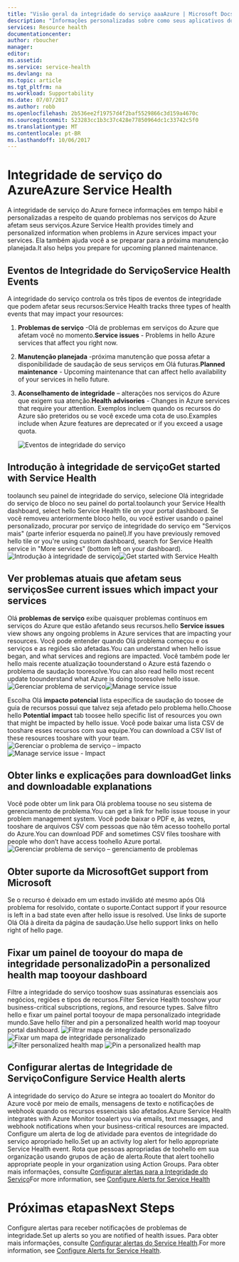 ```yaml
---
title: "Visão geral da integridade do serviço aaaAzure | Microsoft Docs"
description: "Informações personalizadas sobre como seus aplicativos do Azure são afetados pela manutenção e pelos problemas de serviço atuais e futuros do Azure."
services: Resource health
documentationcenter: 
author: rboucher
manager: 
editor: 
ms.assetid: 
ms.service: service-health
ms.devlang: na
ms.topic: article
ms.tgt_pltfrm: na
ms.workload: Supportability
ms.date: 07/07/2017
ms.author: robb
ms.openlocfilehash: 2b536ee2f19757d4f2baf5529866c3d159a4670c
ms.sourcegitcommit: 523283cc1b3c37c428e77850964dc1c33742c5f0
ms.translationtype: MT
ms.contentlocale: pt-BR
ms.lasthandoff: 10/06/2017
---
```

# <a name="azure-service-health"></a><span data-ttu-id="f4325-103">Integridade de serviço do Azure</span><span class="sxs-lookup"><span data-stu-id="f4325-103">Azure Service Health</span></span>
<span data-ttu-id="f4325-104">A integridade de serviço do Azure fornece informações em tempo hábil e personalizadas a respeito de quando problemas nos serviços do Azure afetam seus serviços.</span><span class="sxs-lookup"><span data-stu-id="f4325-104">Azure Service Health provides timely and personalized information when problems in Azure services impact your services.</span></span>  <span data-ttu-id="f4325-105">Ela também ajuda você a se preparar para a próxima manutenção planejada.</span><span class="sxs-lookup"><span data-stu-id="f4325-105">It also helps you prepare for upcoming planned maintenance.</span></span>

## <a name="service-health-events"></a><span data-ttu-id="f4325-106">Eventos de Integridade do Serviço</span><span class="sxs-lookup"><span data-stu-id="f4325-106">Service Health Events</span></span>
<span data-ttu-id="f4325-107">A integridade do serviço controla os três tipos de eventos de integridade que podem afetar seus recursos:</span><span class="sxs-lookup"><span data-stu-id="f4325-107">Service Health tracks three types of health events that may impact your resources:</span></span>
1. <span data-ttu-id="f4325-108">**Problemas de serviço** -Olá de problemas em serviços do Azure que afetam você no momento.</span><span class="sxs-lookup"><span data-stu-id="f4325-108">**Service issues** - Problems in hello Azure services that affect you right now.</span></span> 
2. <span data-ttu-id="f4325-109">**Manutenção planejada** -próxima manutenção que possa afetar a disponibilidade de saudação de seus serviços em Olá futuras.</span><span class="sxs-lookup"><span data-stu-id="f4325-109">**Planned maintenance** - Upcoming maintenance that can affect hello availability of your services in hello future.</span></span>  
3. <span data-ttu-id="f4325-110">**Aconselhamento de integridade** – alterações nos serviços do Azure que exigem sua atenção.</span><span class="sxs-lookup"><span data-stu-id="f4325-110">**Health advisories** - Changes in Azure services that require your attention.</span></span> <span data-ttu-id="f4325-111">Exemplos incluem quando os recursos do Azure são preteridos ou se você excede uma cota de uso.</span><span class="sxs-lookup"><span data-stu-id="f4325-111">Examples include when Azure features are deprecated or if you exceed a usage quota.</span></span>

    ![Eventos de integridade do serviço](./media/service-health-overview/azure-service-health-overview-7.png)

## <a name="get-started-with-service-health"></a><span data-ttu-id="f4325-113">Introdução à integridade de serviço</span><span class="sxs-lookup"><span data-stu-id="f4325-113">Get started with Service Health</span></span>
<span data-ttu-id="f4325-114">toolaunch seu painel de integridade do serviço, selecione Olá integridade do serviço de bloco no seu painel do portal.</span><span class="sxs-lookup"><span data-stu-id="f4325-114">toolaunch your Service Health dashboard, select hello Service Health tile on your portal dashboard.</span></span> <span data-ttu-id="f4325-115">Se você removeu anteriormente bloco hello, ou você estiver usando o painel personalizado, procurar por serviço de integridade do serviço em "Serviços mais" (parte inferior esquerda no painel).</span><span class="sxs-lookup"><span data-stu-id="f4325-115">If you have previously removed hello tile or you're using custom dashboard, search for Service Health service in "More services" (bottom left on your dashboard).</span></span>
<span data-ttu-id="f4325-116">![Introdução à integridade de serviço](./media/service-health-overview/azure-service-health-overview-1.png)</span><span class="sxs-lookup"><span data-stu-id="f4325-116">![Get started with Service Health](./media/service-health-overview/azure-service-health-overview-1.png)</span></span>

## <a name="see-current-issues-which-impact-your-services"></a><span data-ttu-id="f4325-117">Ver problemas atuais que afetam seus serviços</span><span class="sxs-lookup"><span data-stu-id="f4325-117">See current issues which impact your services</span></span>
<span data-ttu-id="f4325-118">Olá **problemas de serviço** exibe quaisquer problemas contínuos em serviços do Azure que estão afetando seus recursos.</span><span class="sxs-lookup"><span data-stu-id="f4325-118">hello **Service issues** view shows any ongoing problems in Azure services that are impacting your resources.</span></span> <span data-ttu-id="f4325-119">Você pode entender quando Olá problema começou e os serviços e as regiões são afetadas.</span><span class="sxs-lookup"><span data-stu-id="f4325-119">You can understand when hello issue began, and what services and regions are impacted.</span></span> <span data-ttu-id="f4325-120">Você também pode ler hello mais recente atualização toounderstand o Azure está fazendo o problema de saudação tooresolve.</span><span class="sxs-lookup"><span data-stu-id="f4325-120">You can also read hello most recent update toounderstand what Azure is doing tooresolve hello issue.</span></span> 
<span data-ttu-id="f4325-121">![Gerenciar problema de serviço](./media/service-health-overview/azure-service-health-overview-2.png)</span><span class="sxs-lookup"><span data-stu-id="f4325-121">![Manage service issue](./media/service-health-overview/azure-service-health-overview-2.png)</span></span>

<span data-ttu-id="f4325-122">Escolha Olá **impacto potencial** lista específica de saudação do toosee de guia de recursos possui que talvez seja afetado pelo problema hello.</span><span class="sxs-lookup"><span data-stu-id="f4325-122">Choose hello **Potential impact** tab toosee hello specific list of resources you own that might be impacted by hello issue.</span></span> <span data-ttu-id="f4325-123">Você pode baixar uma lista CSV de tooshare esses recursos com sua equipe.</span><span class="sxs-lookup"><span data-stu-id="f4325-123">You can  download a CSV list of these resources tooshare with your team.</span></span>
<span data-ttu-id="f4325-124">![Gerenciar o problema de serviço – impacto](./media/service-health-overview/azure-service-health-overview-4.png)</span><span class="sxs-lookup"><span data-stu-id="f4325-124">![Manage service issue - Impact](./media/service-health-overview/azure-service-health-overview-4.png)</span></span>

## <a name="get-links-and-downloadable-explanations"></a><span data-ttu-id="f4325-125">Obter links e explicações para download</span><span class="sxs-lookup"><span data-stu-id="f4325-125">Get links and downloadable explanations</span></span> 
<span data-ttu-id="f4325-126">Você pode obter um link para Olá problema toouse no seu sistema de gerenciamento de problema.</span><span class="sxs-lookup"><span data-stu-id="f4325-126">You can get a link for hello issue toouse in your problem management system.</span></span> <span data-ttu-id="f4325-127">Você pode baixar o PDF e, às vezes, tooshare de arquivos CSV com pessoas que não têm acesso toohello portal do Azure.</span><span class="sxs-lookup"><span data-stu-id="f4325-127">You can download PDF and sometimes CSV files tooshare with people who don’t have access toohello Azure portal.</span></span>   
![Gerenciar problema de serviço – gerenciamento de problemas](./media/service-health-overview/azure-service-health-overview-3.png)

## <a name="get-support-from-microsoft"></a><span data-ttu-id="f4325-129">Obter suporte da Microsoft</span><span class="sxs-lookup"><span data-stu-id="f4325-129">Get support from Microsoft</span></span>
<span data-ttu-id="f4325-130">Se o recurso é deixado em um estado inválido até mesmo após Olá problema for resolvido, contate o suporte.</span><span class="sxs-lookup"><span data-stu-id="f4325-130">Contact support if your resource is left in a bad state even after hello issue is resolved.</span></span>  <span data-ttu-id="f4325-131">Use links de suporte Olá Olá à direita da página de saudação.</span><span class="sxs-lookup"><span data-stu-id="f4325-131">Use hello support links on hello right of hello page.</span></span>  

## <a name="pin-a-personalized-health-map-tooyour-dashboard"></a><span data-ttu-id="f4325-132">Fixar um painel de tooyour do mapa de integridade personalizado</span><span class="sxs-lookup"><span data-stu-id="f4325-132">Pin a personalized health map tooyour dashboard</span></span>
<span data-ttu-id="f4325-133">Filtre a integridade do serviço tooshow suas assinaturas essenciais aos negócios, regiões e tipos de recursos.</span><span class="sxs-lookup"><span data-stu-id="f4325-133">Filter Service Health tooshow your business-critical subscriptions, regions, and resource types.</span></span> <span data-ttu-id="f4325-134">Salve filtro hello e fixar um painel portal tooyour de mapa personalizado integridade mundo.</span><span class="sxs-lookup"><span data-stu-id="f4325-134">Save hello filter and pin a personalized health world map tooyour portal dashboard.</span></span> 
<span data-ttu-id="f4325-135">![Filtrar mapa de integridade personalizado](./media/service-health-overview/azure-service-health-overview-6a.png)
![Fixar um mapa de integridade personalizado](./media/service-health-overview/azure-service-health-overview-6b.png)</span><span class="sxs-lookup"><span data-stu-id="f4325-135">![Filter personalized health map](./media/service-health-overview/azure-service-health-overview-6a.png)
![Pin a personalized health map](./media/service-health-overview/azure-service-health-overview-6b.png)</span></span>

## <a name="configure-service-health-alerts"></a><span data-ttu-id="f4325-136">Configurar alertas de Integridade de Serviço</span><span class="sxs-lookup"><span data-stu-id="f4325-136">Configure Service Health alerts</span></span>
<span data-ttu-id="f4325-137">A integridade do serviço do Azure se integra ao tooalert do Monitor do Azure você por meio de emails, mensagens de texto e notificações de webhook quando os recursos essenciais são afetados.</span><span class="sxs-lookup"><span data-stu-id="f4325-137">Azure Service Health integrates with Azure Monitor tooalert you via emails, text messages, and webhook notifications when your business-critical resources are impacted.</span></span> <span data-ttu-id="f4325-138">Configure um alerta de log de atividade para eventos de integridade do serviço apropriado hello.</span><span class="sxs-lookup"><span data-stu-id="f4325-138">Set up an activity log alert for hello appropriate Service Health event.</span></span> <span data-ttu-id="f4325-139">Rota que pessoas apropriadas de toohello em sua organização usando grupos de ação de alerta.</span><span class="sxs-lookup"><span data-stu-id="f4325-139">Route that alert toohello appropriate people in your organization using Action Groups.</span></span> <span data-ttu-id="f4325-140">Para obter mais informações, consulte [Configurar alertas para a Integridade do Serviço](../monitoring-and-diagnostics/monitoring-activity-log-alerts-on-service-notifications.md)</span><span class="sxs-lookup"><span data-stu-id="f4325-140">For more information, see [Configure Alerts for Service Health](../monitoring-and-diagnostics/monitoring-activity-log-alerts-on-service-notifications.md)</span></span>

# <a name="next-steps"></a><span data-ttu-id="f4325-141">Próximas etapas</span><span class="sxs-lookup"><span data-stu-id="f4325-141">Next Steps</span></span>
<span data-ttu-id="f4325-142">Configure alertas para receber notificações de problemas de integridade.</span><span class="sxs-lookup"><span data-stu-id="f4325-142">Set up alerts so you are notified of health issues.</span></span> <span data-ttu-id="f4325-143">Para obter mais informações, consulte [Configurar alertas do Service Health](../monitoring-and-diagnostics/monitoring-activity-log-alerts-on-service-notifications.md).</span><span class="sxs-lookup"><span data-stu-id="f4325-143">For more information, see [Configure Alerts for Service Health](../monitoring-and-diagnostics/monitoring-activity-log-alerts-on-service-notifications.md).</span></span> 